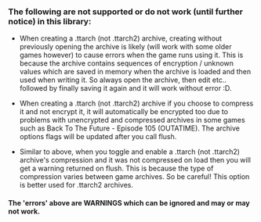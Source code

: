 ### The following are not supported or do not work (until further notice) in this library:

- When creating a .ttarch (not .ttarch2) archive, creating without previously opening the archive is likely (will work with some older games however) to cause errors when the game runs using it. This is because the archive contains sequences of encryption / unknown values which are saved in memory when the archive is loaded and then used when writing it. So always open the archive, then edit etc.. followed by finally saving it again and it will work without error :D.

- When creating a .ttarch (not .ttarch2) archive if you choose to compress it and not encrypt it, it will automatically be encrypted too due to problems with unencrypted and compressed archives in some games such as Back To The Future - Episode 105 (OUTATIME). The archive options flags will be updated after you call flush.

- Similar to above, when you toggle and enable a .ttarch (not .ttarch2) archive's compression and it was not compressed on load then you will get a warning returned on flush. This is because the type of compression varies between game archives. So be careful! This option is better used for .ttarch2 archives.

#### The 'errors' above are WARNINGS which can be ignored and may or may not work.

